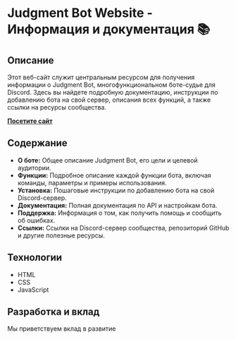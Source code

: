 # Judgment Bot Website - Информация и документация 📚

## Описание

Этот веб-сайт служит центральным ресурсом для получения информации о Judgment Bot, многофункциональном боте-судье для Discord. Здесь вы найдете подробную документацию, инструкции по добавлению бота на свой сервер, описания всех функций, а также ссылки на ресурсы сообщества.

**[Посетите сайт](https://tchtech.github.io/Judgment_bot_site/index.html)**

## Содержание

*   **О боте:** Общее описание Judgment Bot, его цели и целевой аудитории.
*   **Функции:** Подробное описание каждой функции бота, включая команды, параметры и примеры использования.
*   **Установка:** Пошаговые инструкции по добавлению бота на свой Discord-сервер.
*   **Документация:** Полная документация по API и настройкам бота.
*   **Поддержка:** Информация о том, как получить помощь и сообщить об ошибках.
*   **Ссылки:** Ссылки на Discord-сервер сообщества, репозиторий GitHub и другие полезные ресурсы.

## Технологии

*   HTML
*   CSS
*   JavaScript

## Разработка и вклад

Мы приветствуем вклад в развитие
